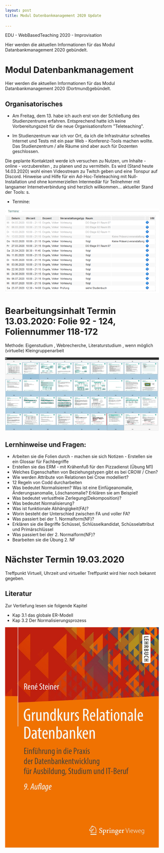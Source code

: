 ```yaml
---
layout: post
title: Modul Datenbankmanagement 2020 Update

--- 
```


EDU - WebBasedTeaching 2020 - Improvisation 

Hier werden die aktuellen Informationen für das Modul Datanbankmanagement 2020 gebündelt.

# Modul Datenbankmanagement 

Hier werden die aktuellen Informationen für das Modul Datanbankmanagement 2020 (Dortmund)gebündelt.

## Organisatorisches 

- Am Freitag, dem 13. habe ich auch erst von der Schließung des Studienzentrums erfahren. Entsprechend hatte ich keine Vorbereitungszeit für die neue Organisationsform "Teleteaching".

- Im Studienzentrum war ich vor Ort, da ich die Infrastruktur schnelles Internet und Tests mit ein paar Web - Konferenz-Tools machen wollte. Das Studienzentrum / alle Räume sind aber auch für Dozenten geschlossen. 

 Die geplante Kontaktzeit werde ich versuchen zu Nutzen, um Inhalte - online - vorzubereiten , zu planen und zu vermitteln. Es wird (Stand heute 14.03.2020) wohl einen Videostream zu Twitch geben und eine Tonspur auf Discord. Hinweise und Hilfe für ein Ad-Hoc-Teleteaching mit Null-Installation und ohne kommerziellen Intermediär für Teilnehmer mit langsamer Internetverbindung sind herzlich willkommen... aktueller Stand der Tools: s. </fom-corona-remote-edu>

- Termine: 

![2020 Termine Dbm](/pic/2020-Termine-dbm.png)

# Bearbeitungsinhalt Termin 13.03.2020: Folie 92 - 124, Foliennummer 118-172 

Methode: Eigenstudium , Webrecherche, Literaturstudium , wenn möglich (virtuelle) Kleingruppenarbeit 

![2020 03 13 Fom Dbm Folien T O D O.Md](/pic/2020-03-13-fom-dbm-folien-TODO.md.png)

## Lernhinweise und Fragen:

- Arbeiten sie die Folien durch - machen sie sich Notizen - Erstellen sie ein Glossar für Fachbegriffe  
- Erstellen sie das ERM - mit Krähenfuß für den Pizzadienst (Übung M1)
- Welches Eigenschaften von Beziehungstypen gibt es bei CROW / Chen? 
- Wie werden Attribute von Relationen bei Crow modelliert? 
- 12 Regeln von Codd durcharbeiten
- Was bedeutet Normalisieren? Was ist eine Einfügeanomalie, Änderungsanomalie, Löschanomalie? Erklären sie am Beispiel!
- Was bedeutet verlustfreie Zerlegung(Dekomposition)? 
- Was bedeutet Normalisierung? 
- Was ist funktionale Abhängigkeit(FA)? 
- Worin besteht der Unterschied zwischen FA und voller FA? 
- Was passiert bei der 1. Normalform(NF)? 
- Erklären sie die Begriffe Schüssel, Schlüsselkandidat, Schüsselattribut und Primärschlüssel
- Was passiert bei der 2. Normalform(NF)? 
- Bearbeiten sie die Übung 2. NF 

# Nächster Termin 19.03.2020 


Treffpunkt Virtuell, Uhrzeit und virtueller Treffpunkt wird hier noch bekannt gegeben. 
## Literatur 


Zur Vertiefung lesen sie folgende Kapitel 

* Kap 3.1 das globale ER-Modell
* Kap 3.2 Der Normalisierungsprozess 

![Literatur Grundkurs Datenbanken Steiner](/pic/literatur-grundkurs-datenbanken-steiner.png)